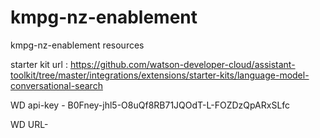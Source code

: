 # kmpg-nz-enablement
kmpg-nz-enablement resources

starter kit url : https://github.com/watson-developer-cloud/assistant-toolkit/tree/master/integrations/extensions/starter-kits/language-model-conversational-search

WD api-key - B0Fney-jhl5-O8uQf8RB71JQOdT-L-FOZDzQpARxSLfc

WD URL-
